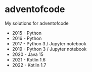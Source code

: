 # adventofcode
My solutions for adventofcode 
- 2015 - Python
- 2016 - Python
- 2017 - Python 3 / Jupyter notebook
- 2019 - Python 3 / Jupyter notebook
- 2020 - Java 15
- 2021 - Kotlin 1.6
- 2022 - Kotlin 1.7